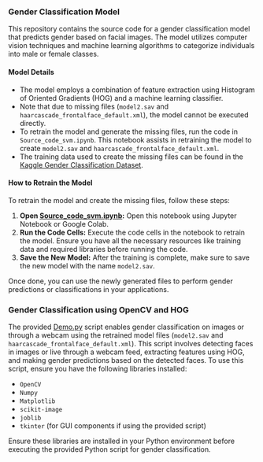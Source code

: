### Gender Classification Model
This repository contains the source code for a gender classification model that predicts gender based on facial images. The model utilizes computer vision techniques and machine learning algorithms to categorize individuals into male or female classes.

#### Model Details
- The model employs a combination of feature extraction using Histogram of Oriented Gradients (HOG) and a machine learning classifier.
- Note that due to missing files (`model2.sav` and `haarcascade_frontalface_default.xml`), the model cannot be executed directly.
- To retrain the model and generate the missing files, run the code in `Source_code_svm.ipynb`. This notebook assists in retraining the model to create `model2.sav` and `haarcascade_frontalface_default.xml`.
- The training data used to create the missing files can be found in the [Kaggle Gender Classification Dataset](https://www.kaggle.com/datasets/cashutosh/gender-classification-dataset).

#### How to Retrain the Model
To retrain the model and create the missing files, follow these steps:

1. **Open [Source_code_svm.ipynb](https://github.com/Sangqpham0102/SVM_Gender_Recognition/blob/main/Source_code_svm.ipynb):** Open this notebook using Jupyter Notebook or Google Colab.
2. **Run the Code Cells:** Execute the code cells in the notebook to retrain the model. Ensure you have all the necessary resources like training data and required libraries before running the code.
3. **Save the New Model:** After the training is complete, make sure to save the new model with the name `model2.sav`.

Once done, you can use the newly generated files to perform gender predictions or classifications in your applications.

### Gender Classification using OpenCV and HOG
The provided [Demo.py](https://github.com/Sangqpham0102/SVM_Gender_Recognition/blob/main/Demo.py) script enables gender classification on images or through a webcam using the retrained model files (`model2.sav` and `haarcascade_frontalface_default.xml`). This script involves detecting faces in images or live through a webcam feed, extracting features using HOG, and making gender predictions based on the detected faces. To use this script, ensure you have the following libraries installed:

- `OpenCV`
- `Numpy`
- `Matplotlib`
- `scikit-image`
- `joblib`
- `tkinter` (for GUI components if using the provided script)

Ensure these libraries are installed in your Python environment before executing the provided Python script for gender classification.
